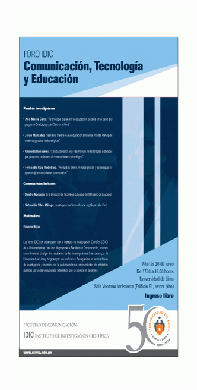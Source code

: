 <html><body><a href="/files/2012/06/Afiche_idic.gif"><img src="/files/2012/06/Afiche_idic-716x1024.gif" alt="Foro Idic" title="Afiche_idic" width="716" height="1024" class="aligncenter size-large wp-image-242"></a></body></html>